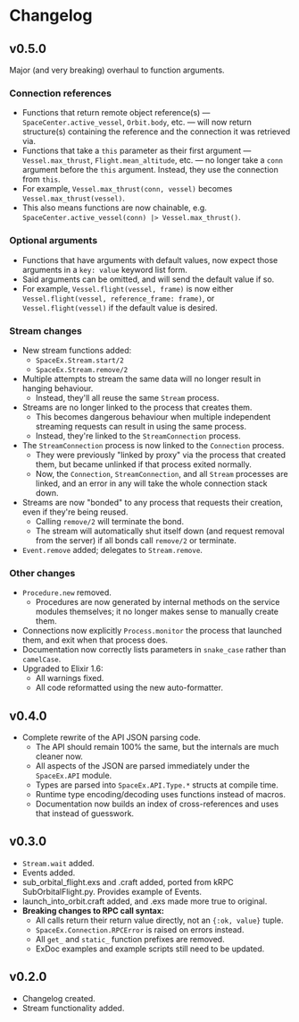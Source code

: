 # Changelog

## v0.5.0

Major (and very breaking) overhaul to function arguments.

### Connection references

* Functions that return remote object reference(s) — `SpaceCenter.active_vessel`, `Orbit.body`, etc. — will now return structure(s) containing the reference and the connection it was retrieved via.
* Functions that take a `this` parameter as their first argument — `Vessel.max_thrust`, `Flight.mean_altitude`, etc. — no longer take a `conn` argument before the `this` argument.  Instead, they use the connection from `this`.
* For example, `Vessel.max_thrust(conn, vessel)` becomes `Vessel.max_thrust(vessel)`.
* This also means functions are now chainable, e.g. `SpaceCenter.active_vessel(conn) |> Vessel.max_thrust()`.

### Optional arguments

* Functions that have arguments with default values, now expect those arguments in a `key: value` keyword list form.
* Said arguments can be omitted, and will send the default value if so.
* For example, `Vessel.flight(vessel, frame)` is now either `Vessel.flight(vessel, reference_frame: frame)`, or `Vessel.flight(vessel)` if the default value is desired.

### Stream changes

* New stream functions added:
  * `SpaceEx.Stream.start/2`
  * `SpaceEx.Stream.remove/2`
* Multiple attempts to stream the same data will no longer result in hanging behaviour.
  * Instead, they'll all reuse the same `Stream` process.
* Streams are no longer linked to the process that creates them.
  * This becomes dangerous behaviour when multiple independent streaming requests can result in using the same process.
  * Instead, they're linked to the `StreamConnection` process.
* The `StreamConnection` process is now linked to the `Connection` process.
  * They were previously "linked by proxy" via the process that created them, but became unlinked if that process exited normally.
  * Now, the `Connection`, `StreamConnection`, and all `Stream` processes are linked, and an error in any will take the whole connection stack down.
* Streams are now "bonded" to any process that requests their creation, even if they're being reused.
  * Calling `remove/2` will terminate the bond.
  * The stream will automatically shut itself down (and request removal from the server) if all bonds call `remove/2` or terminate.
* `Event.remove` added; delegates to `Stream.remove`.

### Other changes

* `Procedure.new` removed.
  * Procedures are now generated by internal methods on the service modules themselves; it no longer makes sense to manually create them.
* Connections now explicitly `Process.monitor` the process that launched them, and exit when that process does.
* Documentation now correctly lists parameters in `snake_case` rather than `camelCase`.
* Upgraded to Elixir 1.6:
  * All warnings fixed.
  * All code reformatted using the new auto-formatter.

## v0.4.0

* Complete rewrite of the API JSON parsing code.
  * The API should remain 100% the same, but the internals are much cleaner now.
  * All aspects of the JSON are parsed immediately under the `SpaceEx.API` module.
  * Types are parsed into `SpaceEx.API.Type.*` structs at compile time.
  * Runtime type encoding/decoding uses functions instead of macros.
  * Documentation now builds an index of cross-references and uses that instead of guesswork.

## v0.3.0

* `Stream.wait` added.
* Events added.
* sub_orbital_flight.exs and .craft added, ported from kRPC SubOrbitalFlight.py.  Provides example of Events.
* launch_into_orbit.craft added, and .exs made more true to original.
* **Breaking changes to RPC call syntax:**
  * All calls return their return value directly, not an `{:ok, value}` tuple.
  * `SpaceEx.Connection.RPCError` is raised on errors instead.
  * All `get_` and `static_` function prefixes are removed.
  * ExDoc examples and example scripts still need to be updated.

## v0.2.0

* Changelog created.
* Stream functionality added.
